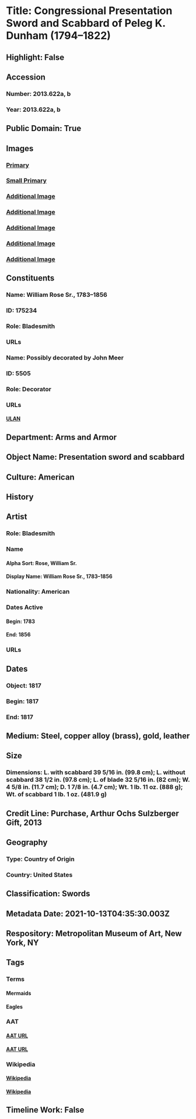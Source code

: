 # Title: Congressional Presentation Sword and Scabbard of Peleg K. Dunham (1794–1822)
## Highlight: False
## Accession
### Number: 2013.622a, b
### Year: 2013.622a, b
## Public Domain: True
## Images
### [Primary](https://images.metmuseum.org/CRDImages/aa/original/DP320423.jpg)
### [Small Primary](https://images.metmuseum.org/CRDImages/aa/web-large/DP320423.jpg)
### [Additional Image](https://images.metmuseum.org/CRDImages/aa/original/DP338075.jpg)
### [Additional Image](https://images.metmuseum.org/CRDImages/aa/original/DP320421.jpg)
### [Additional Image](https://images.metmuseum.org/CRDImages/aa/original/DP320422.jpg)
### [Additional Image](https://images.metmuseum.org/CRDImages/aa/original/DP338079.jpg)
### [Additional Image](https://images.metmuseum.org/CRDImages/aa/original/DP338078.jpg)
## Constituents
### Name: William Rose Sr., 1783–1856
### ID: 175234
### Role: Bladesmith
### URLs
### Name: Possibly decorated by John Meer
### ID: 5505
### Role: Decorator
### URLs
#### [ULAN](http://vocab.getty.edu/page/ulan/500013373)
## Department: Arms and Armor
## Object Name: Presentation sword and scabbard
## Culture: American
## History
## Artist
### Role: Bladesmith
### Name
#### Alpha Sort: Rose, William Sr.
#### Display Name: William Rose Sr., 1783–1856
### Nationality: American
### Dates Active
#### Begin: 1783
#### End: 1856
### URLs
## Dates
### Object: 1817
### Begin: 1817
### End: 1817
## Medium: Steel, copper alloy (brass), gold, leather
## Size
### Dimensions: L. with scabbard 39 5/16 in. (99.8 cm); L. without scabbard 38 1/2 in. (97.8 cm); L. of blade 32 5/16 in. (82 cm); W. 4 5/8 in. (11.7 cm); D. 1 7/8 in. (4.7 cm); Wt. 1 lb. 11 oz. (888 g); Wt. of scabbard 1 lb. 1 oz. (481.9 g)
## Credit Line: Purchase, Arthur Ochs Sulzberger Gift, 2013
## Geography
### Type: Country of Origin
### Country: United States
## Classification: Swords
## Metadata Date: 2021-10-13T04:35:30.003Z
## Respository: Metropolitan Museum of Art, New York, NY
## Tags
### Terms
#### Mermaids
#### Eagles
### AAT
#### [AAT URL](http://vocab.getty.edu/page/aat/300379596)
#### [AAT URL](http://vocab.getty.edu/page/aat/300250049)
### Wikipedia
#### [Wikipedia]()
#### [Wikipedia]()
## Timeline Work: False